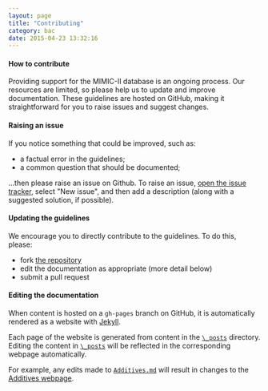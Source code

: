 ```yaml
---
layout: page
title: "Contributing"
category: bac
date: 2015-04-23 13:32:16
---
```


#### How to contribute

Providing support for the MIMIC-II database is an ongoing process. Our resources are limited, so please help us to update and improve documentation. These guidelines are hosted on GitHub, making it straightforward for you to raise issues and suggest changes.

#### Raising an issue

If you notice something that could be improved, such as:

- a factual error in the guidelines;
- a common question that should be documented;

...then please raise an issue on Github. To raise an issue, [open the issue tracker](https://github.com/mimic2/v3.0/issues), select "New issue", and then add a description (along with a suggested solution, if possible).

#### Updating the guidelines

We encourage you to directly contribute to the guidelines. To do this, please:

- fork [the repository](https://github.com/mimic2/v3.0)
- edit the documentation as appropriate (more detail below)
- submit a pull request 

#### Editing the documentation

When content is hosted on a ```gh-pages``` branch on GitHub, it is automatically rendered as a website with [Jekyll](https://help.github.com/articles/using-jekyll-with-pages/).

Each page of the website is generated from content in the [```\_posts```](https://github.com/mimic2/v3.0/tree/gh-pages/_posts) directory. Editing the content in [```\_posts```](https://github.com/mimic2/v3.0/tree/gh-pages/_posts) will be reflected in the corresponding webpage automatically.

For example, any edits made to [```Additives.md```](https://github.com/mimic2/v3.0/blob/gh-pages/_posts/2015-04-22-additives.md) will result in changes to the [Additives webpage](http://mimic2.github.io/v3.0/dat/additives.html).




